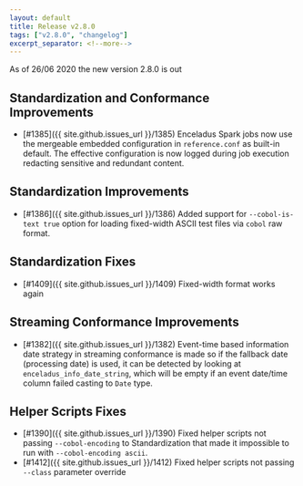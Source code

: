 ```yaml
---
layout: default
title: Release v2.8.0
tags: ["v2.8.0", "changelog"]
excerpt_separator: <!--more-->
---
```


As of 26/06 2020 the new version 2.8.0 is out
<!--more-->

## Standardization and Conformance Improvements

- [#1385]({{ site.github.issues_url }}/1385) Enceladus Spark jobs now use the mergeable embedded configuration in `reference.conf` as built-in default. The effective configuration is now logged during job execution redacting sensitive and redundant content.

## Standardization Improvements

- [#1386]({{ site.github.issues_url }}/1386) Added support for `--cobol-is-text true` option for loading fixed-width ASCII test files via `cobol` raw format.

## Standardization Fixes

- [#1409]({{ site.github.issues_url }}/1409) Fixed-width format works again

## Streaming Conformance Improvements

- [#1382]({{ site.github.issues_url }}/1382) Event-time based information date strategy in streaming conformance is made so if the fallback date (processing date) is used, it can be detected by looking at `enceladus_info_date_string`, which will be empty if an event date/time column failed casting to `Date` type.

## Helper Scripts Fixes

- [#1390]({{ site.github.issues_url }}/1390) Fixed helper scripts not passing `--cobol-encoding` to Standardization that made it impossible to run with `--cobol-encoding ascii`.
- [#1412]({{ site.github.issues_url }}/1412) Fixed helper scripts not passing `--class` parameter override
